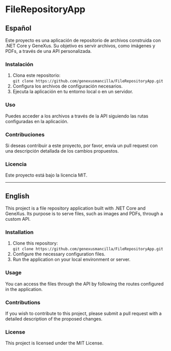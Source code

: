 # FileRepositoryApp

## Español

Este proyecto es una aplicación de repositorio de archivos construida con .NET Core y GeneXus. Su objetivo es servir archivos, como imágenes y PDFs, a través de una API personalizada.

### Instalación

1. Clona este repositorio:  
   `git clone https://github.com/genexusmancilla/FileRepositoryApp.git`
2. Configura los archivos de configuración necesarios.
3. Ejecuta la aplicación en tu entorno local o en un servidor.

### Uso

Puedes acceder a los archivos a través de la API siguiendo las rutas configuradas en la aplicación.

### Contribuciones

Si deseas contribuir a este proyecto, por favor, envía un pull request con una descripción detallada de los cambios propuestos.

### Licencia

Este proyecto está bajo la licencia MIT.

---

## English

This project is a file repository application built with .NET Core and GeneXus. Its purpose is to serve files, such as images and PDFs, through a custom API.

### Installation

1. Clone this repository:  
   `git clone https://github.com/genexusmancilla/FileRepositoryApp.git`
2. Configure the necessary configuration files.
3. Run the application on your local environment or server.

### Usage

You can access the files through the API by following the routes configured in the application.

### Contributions

If you wish to contribute to this project, please submit a pull request with a detailed description of the proposed changes.

### License

This project is licensed under the MIT License.

